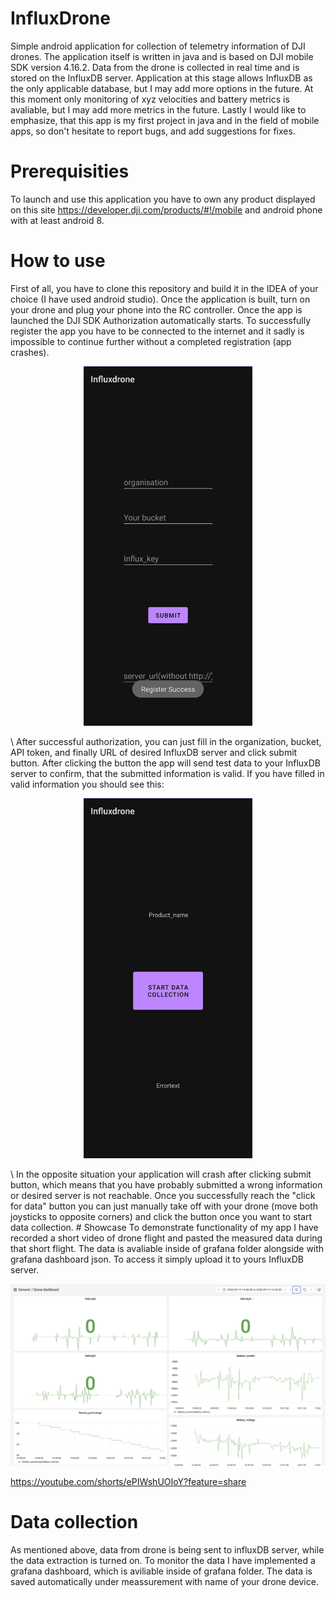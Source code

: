 # InfluxDrone
Simple android application for collection of telemetry information of DJI drones. The application itself is written in java and is based on DJI mobile SDK version 4.16.2. Data from the drone is collected in real time and is stored on the InfluxDB server. Application at this stage allows InfluxDB as the only applicable database, but I may add more options in the future. At this moment only monitoring of xyz velocities and battery metrics is avaliable, but I may add more metrics in the future. Lastly I would like to emphasize, that this app is my first project in java and in the field of mobile apps, so don't hesitate to report bugs, and add suggestions for fixes.
# Prerequisities
To launch and use this application you have to own any product displayed on this site https://developer.dji.com/products/#!/mobile and android phone with at least android 8.
# How to use
First of all, you have to clone this repository and build it in the IDEA of your choice (I have used android studio). Once the application is built, turn on your drone and plug your phone into the RC controller. Once the app is launched the DJI SDK Authorization automatically starts. To successfully register the app you have to be connected to the internet and it sadly is impossible to continue further without a completed registration (app crashes). 
<p align="center">
<img src="https://github.com/LLetal/InfluxDrone/blob/main/images/Mainactivity.jpg" alt="Registration completed" width="270"/>
</p>
\
After successful authorization, you can just fill in the organization, bucket, API token, and finally URL of desired InfluxDB server and click submit button. After clicking the button the app will send test data to your InfluxDB server to confirm, that the submitted information is valid. If you have filled in valid information you should see this:
<p align="center">
<img src="https://github.com/LLetal/InfluxDrone/blob/main/images/secondactivity.jpg" alt="drawing" width="270"/>
</p>
\
In the opposite situation your application will crash after clicking submit button, which means that you have probably submitted a wrong information or desired server is not reachable. Once you successfully reach the "click for data" button you can just manually take off with your drone (move both joysticks to opposite corners) and click the button once you want to start data collection.
# Showcase
To demonstrate functionality of my app I have recorded a short video of drone flight and pasted the measured data during that short flight. The data is avaliable inside of grafana folder alongside with grafana dashboard json. To access it simply upload it to yours InfluxDB server.

![Dashboard grafana](https://github.com/LLetal/InfluxDrone/blob/main/images/dashboard.jpg)

https://youtube.com/shorts/ePIWshUOIoY?feature=share
# Data collection
As mentioned above, data from drone is being sent to influxDB server, while the data extraction is turned on. To monitor the data I have implemented a grafana dashboard, which is aviliable inside of grafana folder. The data is saved automatically under meassurement with name of your drone device.
